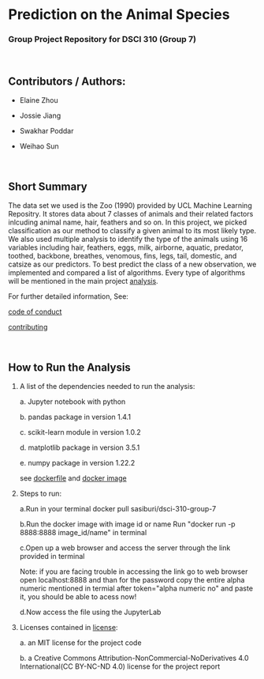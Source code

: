 # Prediction on the Animal Species
### Group Project Repository for DSCI 310 (Group 7)
<br>

## Contributors / Authors: 

- Elaine Zhou

- Jossie Jiang

- Swakhar Poddar

- Weihao Sun

<br>

## Short Summary
The data set we used is the Zoo (1990) provided by UCL Machine Learning Repositry. It stores data about 7 classes of animals and their related factors inlcuding animal name, hair, feathers and so on. In this project, we picked classification as our method to classify a given animal to its most likely type. We also used multiple analysis to identify the type of the animals using 16 variables including hair, feathers, eggs, milk, airborne, aquatic, predator, toothed, backbone, breathes, venomous, fins, legs, tail, domestic, and catsize as our predictors. To best predict the class of a new observation, we implemented and compared a list of algorithms. Every type of algorithms will be mentioned in the main project [analysis](analysis/zoo_analysis.ipynb). 

For further detailed information, See:

[code of conduct](CODE_OF_CONDUCT.md)

[contributing](CONTRIBUTING.md)

<br>

## How to Run the Analysis
1. A list of the dependencies needed to run the analysis:
   
   a. Jupyter notebook with python
   
   b. pandas package in version 1.4.1
   
   c. scikit-learn module in version 1.0.2
   
   d. matplotlib package in version 3.5.1
   
   e. numpy package in version 1.22.2
   
   see [dockerfile](Dockerfile) and [docker image](https://hub.docker.com/repository/docker/sasiburi/dsci-310-group-7)
3. Steps to run: 

   a.Run in your terminal docker pull sasiburi/dsci-310-group-7

   b.Run the docker image with image id or name
   Run "docker run -p 8888:8888 image_id/name" in terminal
   
   c.Open up a web browser and access the server through the link provided
   in terminal

   Note: if you are facing trouble in accessing the link go to web browser
   open localhost:8888 and than for the password copy the entire alpha numeric mentioned in termial after token="alpha numeric no" and paste it, you should be able to acess now!

   d.Now access the file using the JupyterLab
3. Licenses contained in [license](LICENSE.md):
   
   a. an MIT license for the project code 
   
   b. a Creative Commons Attribution-NonCommercial-NoDerivatives 4.0 International(CC BY-NC-ND 4.0) license for the project report

   





